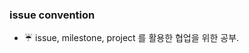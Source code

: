 ### issue convention
- ☔ issue, milestone, project 를 활용한 협업을 위한 공부.

<img src="" width="">
<img src="" width="">
<img src="" width="">
<img src="" width="">
<img src="" width="">

